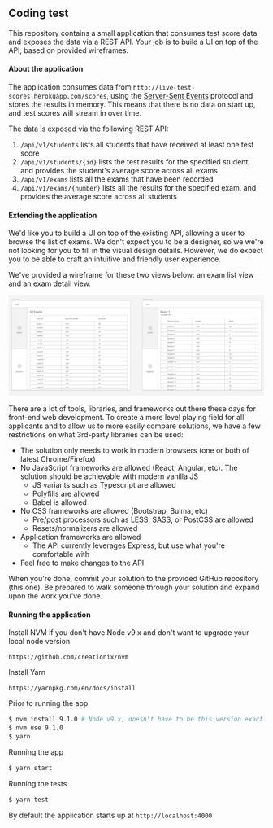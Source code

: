 ﻿## Coding test

This repository contains a small application that consumes test score data and exposes the data via a REST API.  Your job is to build a UI on top of the API, based on provided wireframes.

#### About the application

The application consumes data from `http://live-test-scores.herokuapp.com/scores`, using the [Server-Sent Events](https://www.w3.org/TR/2015/REC-eventsource-20150203/) protocol and stores the results in memory.
This means that there is no data on start up, and test scores will stream in over time.

The data is exposed via the following REST API:

1. `/api/v1/students` lists all students that have received at least one test score
2. `/api/v1/students/{id}` lists the test results for the specified student, and provides the student's average score across all exams
3. `/api/v1/exams` lists all the exams that have been recorded
4. `/api/v1/exams/{number}` lists all the results for the specified exam, and provides the average score across all students

#### Extending the application

We'd like you to build a UI on top of the existing API, allowing a user to browse the list of exams.
We don't expect you to be a designer, so we we're not looking for you to fill in the visual design details.
However, we do expect you to be able to craft an intuitive and friendly user experience.

We've provided a wireframe for these two views below: an exam list view and an exam detail view.

![Exams UI Wireframe](wireframe.png)

There are a lot of tools, libraries, and frameworks out there these days for front-end web development.
To create a more level playing field for all applicants and to allow us to more easily compare solutions, we have a few restrictions on what 3rd-party libraries can be used:

* The solution only needs to work in modern browsers (one or both of latest Chrome/Firefox)
* No JavaScript frameworks are allowed (React, Angular, etc). The solution should be achievable with modern vanilla JS
  * JS variants such as Typescript are allowed
  * Polyfills are allowed
  * Babel is allowed
* No CSS frameworks are allowed (Bootstrap, Bulma, etc)
  * Pre/post processors such as LESS, SASS, or PostCSS are allowed
  * Resets/normalizers are allowed
* Application frameworks are allowed
  * The API currently leverages Express, but use what you're comfortable with
* Feel free to make changes to the API

When you're done, commit your solution to the provided GitHub repository (this one).  Be prepared to walk someone through your solution and expand upon the work you've done.

#### Running the application

Install NVM if you don't have Node v9.x and don't want to upgrade your local node version
```
https://github.com/creationix/nvm
```

Install Yarn
```
https://yarnpkg.com/en/docs/install
```

Prior to running the app
```sh
$ nvm install 9.1.0 # Node v9.x, doesn't have to be this version exactly
$ nvm use 9.1.0
$ yarn
```

Running the app
```sh
$ yarn start
```

Running the tests
```sh
$ yarn test
```

By default the application starts up at `http://localhost:4000`
